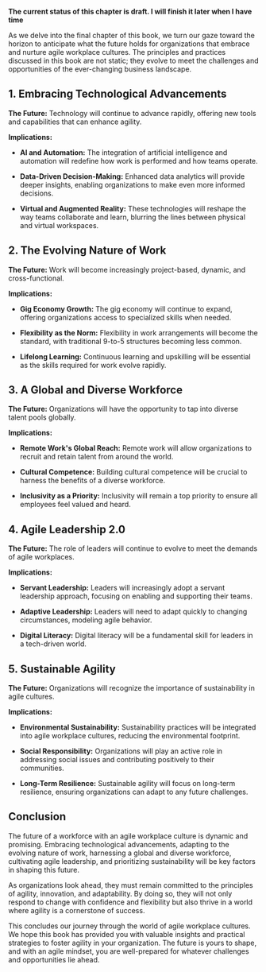 **The current status of this chapter is draft. I will finish it later when I have time**

As we delve into the final chapter of this book, we turn our gaze toward the horizon to anticipate what the future holds for organizations that embrace and nurture agile workplace cultures. The principles and practices discussed in this book are not static; they evolve to meet the challenges and opportunities of the ever-changing business landscape.

**1. Embracing Technological Advancements**
-------------------------------------------

**The Future:** Technology will continue to advance rapidly, offering new tools and capabilities that can enhance agility.

**Implications:**

* **AI and Automation:** The integration of artificial intelligence and automation will redefine how work is performed and how teams operate.

* **Data-Driven Decision-Making:** Enhanced data analytics will provide deeper insights, enabling organizations to make even more informed decisions.

* **Virtual and Augmented Reality:** These technologies will reshape the way teams collaborate and learn, blurring the lines between physical and virtual workspaces.

**2. The Evolving Nature of Work**
----------------------------------

**The Future:** Work will become increasingly project-based, dynamic, and cross-functional.

**Implications:**

* **Gig Economy Growth:** The gig economy will continue to expand, offering organizations access to specialized skills when needed.

* **Flexibility as the Norm:** Flexibility in work arrangements will become the standard, with traditional 9-to-5 structures becoming less common.

* **Lifelong Learning:** Continuous learning and upskilling will be essential as the skills required for work evolve rapidly.

**3. A Global and Diverse Workforce**
-------------------------------------

**The Future:** Organizations will have the opportunity to tap into diverse talent pools globally.

**Implications:**

* **Remote Work's Global Reach:** Remote work will allow organizations to recruit and retain talent from around the world.

* **Cultural Competence:** Building cultural competence will be crucial to harness the benefits of a diverse workforce.

* **Inclusivity as a Priority:** Inclusivity will remain a top priority to ensure all employees feel valued and heard.

**4. Agile Leadership 2.0**
---------------------------

**The Future:** The role of leaders will continue to evolve to meet the demands of agile workplaces.

**Implications:**

* **Servant Leadership:** Leaders will increasingly adopt a servant leadership approach, focusing on enabling and supporting their teams.

* **Adaptive Leadership:** Leaders will need to adapt quickly to changing circumstances, modeling agile behavior.

* **Digital Literacy:** Digital literacy will be a fundamental skill for leaders in a tech-driven world.

**5. Sustainable Agility**
--------------------------

**The Future:** Organizations will recognize the importance of sustainability in agile cultures.

**Implications:**

* **Environmental Sustainability:** Sustainability practices will be integrated into agile workplace cultures, reducing the environmental footprint.

* **Social Responsibility:** Organizations will play an active role in addressing social issues and contributing positively to their communities.

* **Long-Term Resilience:** Sustainable agility will focus on long-term resilience, ensuring organizations can adapt to any future challenges.

**Conclusion**
--------------

The future of a workforce with an agile workplace culture is dynamic and promising. Embracing technological advancements, adapting to the evolving nature of work, harnessing a global and diverse workforce, cultivating agile leadership, and prioritizing sustainability will be key factors in shaping this future.

As organizations look ahead, they must remain committed to the principles of agility, innovation, and adaptability. By doing so, they will not only respond to change with confidence and flexibility but also thrive in a world where agility is a cornerstone of success.

This concludes our journey through the world of agile workplace cultures. We hope this book has provided you with valuable insights and practical strategies to foster agility in your organization. The future is yours to shape, and with an agile mindset, you are well-prepared for whatever challenges and opportunities lie ahead.
